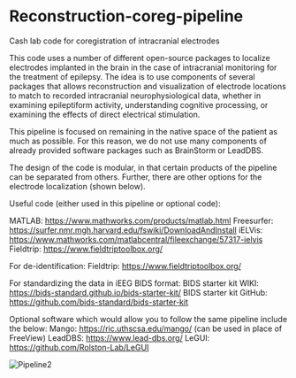 # Reconstruction-coreg-pipeline
Cash lab code for coregistration of intracranial electrodes

This code uses a number of different open-source packages to localize electrodes implanted in the brain in the case of intracranial monitoring for the treatment of epilepsy. The idea is to use components of several packages that allows reconstruction and visualization of electrode locations to match to recorded intracranial neurophysiological data, whether in examining epileptiform activity, understanding cognitive processing, or examining the effects of direct electrical stimulation. 

This pipeline is focused on remaining in the native space of the patient as much as possible. For this reason, we do not use many components of already provided software packages such as BrainStorm or LeadDBS. 

The design of the code is modular, in that certain products of the pipeline can be separated from others. Further, there are other options for the electrode localization (shown below).

Useful code (either used in this pipeline or optional code):

MATLAB: https://www.mathworks.com/products/matlab.html
Freesurfer: https://surfer.nmr.mgh.harvard.edu/fswiki/DownloadAndInstall
iELVis: https://www.mathworks.com/matlabcentral/fileexchange/57317-ielvis
Fieldtrip: https://www.fieldtriptoolbox.org/ 

For de-identification:
Fieldtrip: https://www.fieldtriptoolbox.org/ 

For standardizing the data in iEEG BIDS format: 
BIDS starter kit WIKI: https://bids-standard.github.io/bids-starter-kit/
BIDS starter kit GitHub: https://github.com/bids-standard/bids-starter-kit 

Optional software which would allow you to follow the same pipeline include the below:
Mango: https://ric.uthscsa.edu/mango/ (can be used in place of FreeView)
LeadDBS: https://www.lead-dbs.org/ 
LeGUI: https://github.com/Rolston-Lab/LeGUI


![Pipeline2](https://user-images.githubusercontent.com/11430978/190929846-7c92da00-2242-4994-bae0-6eed6f7a17f6.png)
